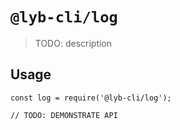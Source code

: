 # `@lyb-cli/log`

> TODO: description

## Usage

```
const log = require('@lyb-cli/log');

// TODO: DEMONSTRATE API
```

